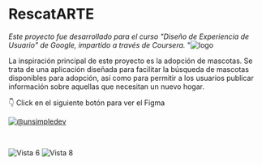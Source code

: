 # RescatARTE
_Este proyecto fue desarrollado para el curso "Diseño de Experiencia de Usuario" de Google, impartido a través de Coursera._
"![logo](https://github.com/user-attachments/assets/67dcb313-4231-498d-9bd5-b267719f4c30)

La inspiración principal de este proyecto es la adopción de mascotas. 
Se trata de una aplicación diseñada para facilitar la búsqueda de mascotas disponibles para adopción, así como para permitir a los usuarios publicar información sobre aquellas que necesitan un nuevo hogar.

👇 Click en el siguiente botón para ver el Figma
<p align=center">
  <a href="https://www.figma.com/design/xDSZxY1dTJFbHBCNXg6f22/%F0%9F%9A%80-UX%2FUI-Template---Adopci%C3%B3n?node-id=2-3389&t=1bcG68y98qpmSpJU-1" target="blank"><img align="center" src="https://img.shields.io/badge/Figma-F24E1E?style=for-the-badge&logo=figma&logoColor=white" alt="@unsimpledev"  /></a>
</p>
<br>

![Vista 6](https://github.com/user-attachments/assets/d58f3df9-25e5-4389-8ac6-352de6c06df9)
![Vista 8](https://github.com/user-attachments/assets/e7ed90d6-c900-4394-806e-6af3abcaddd0)
